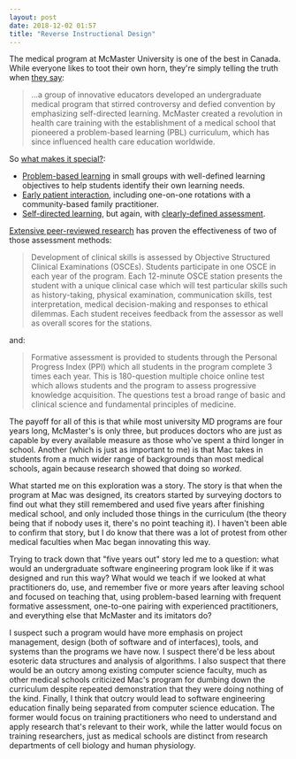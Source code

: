 ```yaml
---
layout: post
date: 2018-12-02 01:57
title: "Reverse Instructional Design"
---
```


The medical program at McMaster University is one of the best in Canada.
While everyone likes to toot their own horn,
they're simply telling the truth when [they say](https://mdprogram.mcmaster.ca/):

> ...a group of innovative educators developed an undergraduate medical program
> that stirred controversy and defied convention by emphasizing self-directed
> learning. McMaster created a revolution in health care training with the
> establishment of a medical school that pioneered a problem-based learning
> (PBL) curriculum, which has since influenced health care education worldwide.

So [what makes it special?](https://mdprogram.mcmaster.ca/mcmaster-md-program/overview):

- [Problem-based learning](https://mdprogram.mcmaster.ca/mcmaster-md-program/overview/pbl---problem-based-learning)
  in small groups with well-defined learning objectives
  to help students identify their own learning needs.
- [Early patient interaction](https://mdprogram.mcmaster.ca/mcmaster-md-program/overview/early-patient-interaction),
  including one-on-one rotations with a community-based family practitioner.
- [Self-directed learning](https://mdprogram.mcmaster.ca/mcmaster-md-program/overview/self-directed-learning),
  but again, with [clearly-defined assessment](https://mdprogram.mcmaster.ca/mcmaster-md-program/overview/assessment-methods).

[Extensive peer-reviewed research](https://scholar.google.ca/scholar?q=objective+structured+clinical+examination+(SCE)+research)
has proven the effectiveness of two of those assessment methods:

> Development of clinical skills is assessed by Objective Structured Clinical
> Examinations (OSCEs). Students participate in one OSCE in each year of the
> program. Each 12-minute OSCE station presents the student with a unique
> clinical case which will test particular skills such as history-taking,
> physical examination, communication skills, test interpretation, medical
> decision-making and responses to ethical dilemmas. Each student receives
> feedback from the assessor as well as overall scores for the stations.

and:

> Formative assessment is provided to students through the Personal Progress
> Index (PPI) which all students in the program complete 3 times each year. This
> is 180-question multiple choice online test which allows students and the
> program to assess progressive knowledge acquisition. The questions test a
> broad range of basic and clinical science and fundamental principles of
> medicine.

The payoff for all of this is that while most university MD programs are four years long,
McMaster's is only three,
but produces doctors who are just as capable by every available measure
as those who've spent a third longer in school.
Another (which is just as important to me)
is that Mac takes in students from a much wider range of backgrounds
than most medical schools,
again because research showed that doing so *worked*.

What started me on this exploration was a story.
The story is that when the program at Mac was designed,
its creators started by surveying doctors to find out
what they still remembered and used five years after finishing medical school,
and only included those things in the curriculum
(the theory being that if nobody uses it,
there's no point teaching it).
I haven't been able to confirm that story,
but I do know that there was a lot of protest from other medical faculties
when Mac began innovating this way.

Trying to track down that "five years out" story led me to a question:
what would an undergraduate software engineering program look like
if it was designed and run this way?
What would we teach if we looked at what practitioners do, use, and remember
five or more years after leaving school and focused on teaching that,
using problem-based learning with frequent formative assessment,
one-to-one pairing with experienced practitioners,
and everything else that McMaster and its imitators do?

I suspect such a program would have more emphasis on project management,
design (both of software and of interfaces),
tools,
and systems than the programs we have now.
I suspect there'd be less about esoteric data structures and analysis of algorithms.
I also suspect that there would be an outcry among existing computer science faculty,
much as other medical schools criticized Mac's program for dumbing down the curriculum
despite repeated demonstration that they were doing nothing of the kind.
Finally,
I think that outcry would lead to software engineering education finally being separated from computer science education.
The former would focus on training practitioners who need to understand and apply research that's relevant to their work,
while the latter would focus on training researchers,
just as medical schools are distinct from research departments of cell biology and human physiology.

